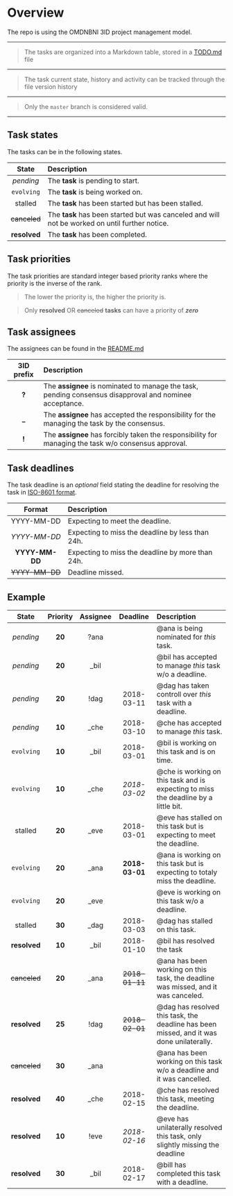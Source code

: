 # Overview

The repo is using the OMDNBNI 3ID project management model.

----
> The tasks are organized into a Markdown table, stored in a [TODO.md](../TODO.md) file

----
> The task current state, history and activity can be tracked through the file version history

----
> Only the `master` branch is considered valid.

----

## Task states

The tasks can be in the following states.

| State | Description |
|:-----:|:----------- |
| *pending*    | The **task** is pending to start.
| `evolving`   | The **task** is being worked on.
| stalled      | The **task** has been started but has been stalled.
| ~~canceled~~ | The **task** has been started but was canceled and will not be worked on until further notice.
| **resolved** | The **task** has been completed.

## Task priorities

The task priorities are standard integer based priority ranks where the priority is the inverse of the rank.

> The lower the priority is, the higher the priority is.

> Only **resolved** OR ~~canceled~~ **tasks** can have a priority of ***zero***

## Task assignees

The assignees can be found in the [README.md](README.md#osnivači)

| 3ID prefix | Description |
|:----------:|:----------- |
| **?** | The **assignee** is nominated to manage the task, pending consensus disapproval and nominee acceptance.
| **_** | The **assignee** has accepted the responsibility for the managing the task by the consensus.
| **!** | The **assignee** has forcibly taken the responsibility for managing the task w/o consensus approval.


## Task deadlines

The task deadline is an *optional* field stating the deadline for resolving the task in [ISO-8601 format](https://en.wikipedia.org/wiki/ISO_8601).

| Format | Description |
|:------:|:----------- |
| YYYY-MM-DD | Expecting to meet the deadline.
| *YYYY-MM-DD* | Expecting to miss the deadline by less than 24h.
| **YYYY-MM-DD** | Expecting to miss the deadline by more than 24h.
| ~~YYYY-MM-DD~~ | Deadline missed.

## Example

| State | Priority | Assignee | Deadline | Description |
|:-----:|:--------:|:--------:|:--------:|:----------- |
| *pending* | **20** | ?ana |            | @ana is being nominated for *this* task.
| *pending* | **20** | _bil |            | @bil has accepted to manage *this* task w/o a deadline.
| *pending* | **20** | !dag | 2018-03-11 | @dag has taken controll over *this* task with a deadline.
| *pending* | **10** | _che | 2018-03-10 | @che has accepted to manage *this* task.
| `evolving` | **10** | _bil | 2018-03-01 | @bil is working on this task and is on time.
| `evolving` | **10** | _che | *2018-03-02* | @che is working on this task and is expecting to miss the deadline by a little bit.
| stalled | **20** | _eve | 2018-03-01 | @eve has stalled on this task but is expecting to meet the deadline.
| `evolving` | **20** | _ana | **2018-03-01** | @ana is working on this task but is expecting to totaly miss the deadline.
| `evolving` | **20** | _eve |            | @eve is working on this task w/o a deadline.
| stalled | **30** | _dag | 2018-03-03 | @dag has stalled on this task.
| **resolved** | **10** | _bil | 2018-01-10 | @bil has resolved the task
| ~~canceled~~ | **20** | _ana | ~~2018-01-11~~ | @ana has been working on this task, the deadline was missed, and it was canceled.
| **resolved** | **25** | !dag | ~~2018-02-01~~ | @dag has resolved this task, the deadline has been missed, and it was done unilaterally.
| ~~canceled~~ | **30** | _ana |            | @ana has been working on this task w/o a deadline and it was cancelled.
| **resolved** | **40** | _che | 2018-02-15 | @che has resolved this task, meeting the deadline.
| **resolved** | **10** | !eve | *2018-02-16* | @eve has unilaterally resolved this task, only slightly missing the deadline
| **resolved** | **30** | _bil | 2018-02-17 | @bill has completed this task with a deadline.
